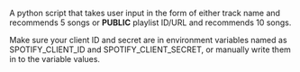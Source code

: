 A python script that takes user input in the form of either track name and recommends 5 songs or **PUBLIC** playlist ID/URL and recommends 10 songs.

Make sure your client ID and secret are in environment variables named as SPOTIFY_CLIENT_ID and SPOTIFY_CLIENT_SECRET, or manually write them in to the variable values.
